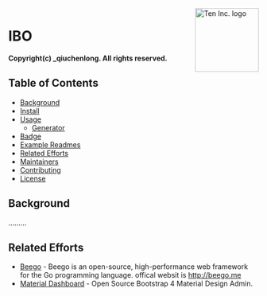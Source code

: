 <img src="https://ykimg.alicdn.com/develop/image/2019-11-13/e63ce1e68cdbd9cefa5f76a062c8c878.png" alt="Ten Inc. logo" title="Ten" align="right" height="128" width="128" />

# IBO 

**Copyright(c) ___qiuchenlong__. All rights reserved.**


## Table of Contents

- [Background](#background)
- [Install](#install)
- [Usage](#usage)
  - [Generator](#generator)
- [Badge](#badge)
- [Example Readmes](#example-readmes)
- [Related Efforts](#related-efforts)
- [Maintainers](#maintainers)
- [Contributing](#contributing)
- [License](#license)


## Background

.........

## Related Efforts

  - [Beego](https://github.com/astaxie/beego/) - Beego is an open-source, high-performance web framework for the Go programming language. offical websit is http://beego.me
  - [Material Dashboard](https://github.com/creativetimofficial/material-dashboard) - Open Source Bootstrap 4 Material Design Admin.


